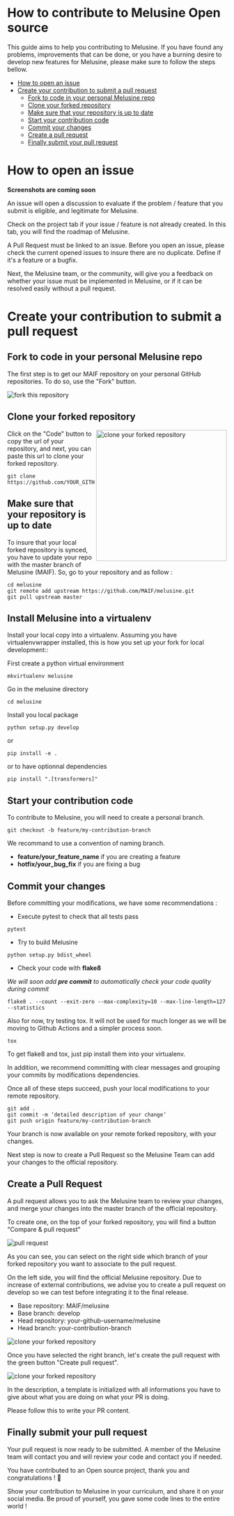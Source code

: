 # How to contribute to Melusine Open source

This guide aims to help you contributing to Melusine. If you have found any problems, improvements that can be done, or you have a burning desire to develop new features for Melusine, please make sure to follow the steps bellow.

- [How to open an issue](#how-to-open-an-issue)
- [Create your contribution to submit a pull request](#create-your-contribution-to-submit-a-pull-request)
    - [Fork to code in your personal Melusine repo](#fork-to-code-in-your-personal-melusine-repo)
    - [Clone your forked repository](#clone-your-forked-repository)
    - [Make sure that your repository is up to date](#make-sure-that-your-repository-is-up-to-date)
    - [Start your contribution code](#start-your-contribution-code)
    - [Commit your changes](#commit-your-changes)
    - [Create a pull request](#create-a-pull-request)
    - [Finally submit your pull request](#finally-submit-your-pull-request)

# How to open an issue

**Screenshots are coming soon**

An issue will open a discussion to evaluate if the problem / feature that you submit is eligible, and legitimate for Melusine.

Check on the project tab if your issue / feature is not already created. In this tab, you will find the roadmap of Melusine.

A Pull Request must be linked to an issue.
Before you open an issue, please check the current opened issues to insure there are no duplicate. Define if it's a feature or a bugfix.

Next, the Melusine team, or the community, will give you a feedback on whether your issue must be implemented in Melusine, or if it can be resolved easily without a pull request.

# Create your contribution to submit a pull request
## Fork to code in your personal Melusine repo

The first step is to get our MAIF repository on your personal GitHub repositories. To do so, use the "Fork" button.

<img src="https://raw.githubusercontent.com/MAIF/melusine/master/docs/assets/images/contributing/fork_melusine.PNG" alt="fork this repository" />

## Clone your forked repository

<img align="right" width="300" src="https://raw.githubusercontent.com/MAIF/melusine/master/docs/assets/images/contributing/clone_melusine.PNG" alt="clone your forked repository" />

Click on the "Code" button to copy the url of your repository, and next, you can paste this url to clone your forked repository.

```
git clone https://github.com/YOUR_GITHUB_PROFILE/melusine.git
```

## Make sure that your repository is up to date

To insure that your local forked repository is synced, you have to update your repo with the master branch of Melusine (MAIF). So, go to your repository and as follow :

```
cd melusine
git remote add upstream https://github.com/MAIF/melusine.git
git pull upstream master
```

## Install Melusine into a virtualenv

Install your local copy into a virtualenv. Assuming you have virtualenvwrapper installed, this is how you set up your fork for local development::

First create a python virtual environment
```
mkvirtualenv melusine
```
Go in the melusine directory
```
cd melusine
```
Install you local package
```
python setup.py develop
```
or
```
pip install -e .
```
or to have optionnal dependencies
```
pip install ".[transformers]"
```

## Start your contribution code

To contribute to Melusine, you will need to create a personal branch.
```
git checkout -b feature/my-contribution-branch
```
We recommand to use a convention of naming branch.
- **feature/your_feature_name** if you are creating a feature
- **hotfix/your_bug_fix** if you are fixing a bug

## Commit your changes

Before committing your modifications, we have some recommendations :

- Execute pytest to check that all tests pass
```
pytest
```
- Try to build Melusine
```
python setup.py bdist_wheel
```
- Check your code with **flake8**

*We will soon add **pre commit** to automatically check your code quality during commit*

```
flake8 . --count --exit-zero --max-complexity=10 --max-line-length=127 --statistics
```

Also for now, try testing tox. It will not be used for much longer as we will be moving to Github Actions and a simpler process soon.

```
tox
```

To get flake8 and tox, just pip install them into your virtualenv.

In addition, we recommend committing with clear messages and grouping your commits by modifications dependencies.

Once all of these steps succeed, push your local modifications to your remote repository.

```
git add .
git commit -m ‘detailed description of your change’
git push origin feature/my-contribution-branch
```

Your branch is now available on your remote forked repository, with your changes.

Next step is now to create a Pull Request so the Melusine Team can add your changes to the official repository.

## Create a Pull Request


A pull request allows you to ask the Melusine team to review your changes, and merge your changes into the master branch of the official repository.

To create one, on the top of your forked repository, you will find a button "Compare & pull request"

<img src="https://raw.githubusercontent.com/MAIF/melusine/master/docs/assets/images/contributing/melusine-compare-pr.png" alt="pull request" />

As you can see, you can select on the right side which branch of your forked repository you want to associate to the pull request.

On the left side, you will find the official Melusine repository. Due to increase of external contributions, we advise you to create a pull request on develop so we can test before integrating it to the final release.

- Base repository: MAIF/melusine
- Base branch: develop
- Head repository: your-github-username/melusine
- Head branch: your-contribution-branch

<img src="https://raw.githubusercontent.com/MAIF/melusine/master/docs/assets/images/contributing/melusine-pr-branch.png" alt="clone your forked repository" />

Once you have selected the right branch, let's create the pull request with the green button "Create pull request".

<img src="https://raw.githubusercontent.com/MAIF/melusine/master/docs/assets/images/contributing/melusine-pr-description.png" alt="clone your forked repository" />

In the description, a template is initialized with all informations you have to give about what you are doing on what your PR is doing.

Please follow this to write your PR content.


## Finally submit your pull request

Your pull request is now ready to be submitted. A member of the Melusine team will contact you and will review your code and contact you if needed.

You have contributed to an Open source project, thank you and congratulations ! 🥳

Show your contribution to Melusine in your curriculum, and share it on your social media. Be proud of yourself, you gave some code lines to the entire world !
